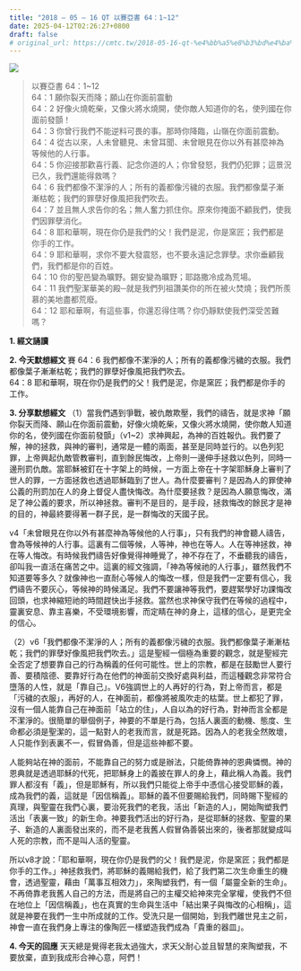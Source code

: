```yaml
---
title: "2018 – 05 – 16 QT 以賽亞書 64：1~12"
date: 2025-04-12T02:26:27+0800
draft: false
# original_url: https://cmtc.tw/2018-05-16-qt-%e4%bb%a5%e8%b3%bd%e4%ba%9e%e6%9b%b8-64%ef%bc%9a112
---
```


![](/images/qt.jpg)
> 以賽亞書 64：1\~12  
> 64：1 願你裂天而降；願山在你面前震動  
> 64：2 好像火燒乾柴，又像火將水燒開，使你敵人知道你的名，使列國在你面前發顫！  
> 64：3 你曾行我們不能逆料可畏的事。那時你降臨，山嶺在你面前震動。  
> 64：4 從古以來，人未曾聽見、未曾耳聞、未曾眼見在你以外有甚麼神為等候他的人行事。  
> 64：5 你迎接那歡喜行義、記念你道的人；你曾發怒，我們仍犯罪；這景況已久，我們還能得救嗎？  
> 64：6 我們都像不潔淨的人；所有的義都像污穢的衣服。我們都像葉子漸漸枯乾；我們的罪孽好像風把我們吹去。  
> 64：7 並且無人求告你的名；無人奮力抓住你。原來你掩面不顧我們，使我們因罪孽消化。  
> 64：8 耶和華啊，現在你仍是我們的父！我們是泥，你是窯匠；我們都是你手的工作。  
> 64：9 耶和華啊，求你不要大發震怒，也不要永遠記念罪孽。求你垂顧我們，我們都是你的百姓。  
> 64：10 你的聖邑變為曠野。錫安變為曠野；耶路撒冷成為荒場。  
> 64：11 我們聖潔華美的殿─就是我們列祖讚美你的所在被火焚燒；我們所羨慕的美地盡都荒廢。  
> 64：12 耶和華啊，有這些事，你還忍得住嗎？你仍靜默使我們深受苦難嗎？

**1. 經文誦讀**

**2.  今天默想經文**
賽 64：6 我們都像不潔淨的人；所有的義都像污穢的衣服。我們都像葉子漸漸枯乾；我們的罪孽好像風把我們吹去。  
64：8 耶和華啊，現在你仍是我們的父！我們是泥，你是窯匠；我們都是你手的工作。

**3. 分享默想經文**
（1）當我們遇到爭戰，被仇敵欺壓，我們的禱告，就是求神「願你裂天而降、願山在你面前震動，好像火燒乾柴，又像火將水燒開，使你敵人知道你的名，使列國在你面前發顫」（v1\~2）求神興起，為神的百姓報仇。我們要了解，神的拯救，與神的審判，通常是一體的兩面，甚至是同時並行的。以色列犯罪，上帝興起仇敵管教審判，直到餘民悔改，上帝則一邊伸手拯救以色列，同時一邊刑罰仇敵。當耶穌被釘在十字架上的時候，一方面上帝在十字架耶穌身上審判了世人的罪，一方面拯救也透過耶穌臨到了世人。為什麼要審判？是因為人的罪使神公義的刑罰加在人的身上督促人盡快悔改。為什麼要拯救？是因為人願意悔改，滿足了神公義的要求，所以神拯救。審判不是目的，是手段，拯救悔改的餘民才是神的目的，神最終要得著一群子民，是一群悔改的天國子民。

v4「未曾眼見在你以外有甚麼神為等候他的人行事」，只有我們的神會聽人禱告，會為等候神的人行事。這裏有二個等候，人等神，神也在等人。人在等神拯救，神在等人悔改。有時候我們禱告好像覺得神睡覺了，神不存在了，不垂聽我的禱告，卻叫我一直活在痛苦之中。這裏的經文強調，「神為等候祂的人行事」，雖然我們不知道要等多久？就像神也一直耐心等候人的悔改一樣，但是我們一定要有信心，我們禱告不要灰心，等候神的時候滿足。我們不要讓神等我們，要趕緊學好功課悔改回頭，也求神縮短祂的時間趕快出手拯救。當然也求神保守我們在等候的過程中，靈裏安息、靠主喜樂，不受環境影響，而定睛在神的身上，這樣的信心，是更完全的信心。

（2）v6「我們都像不潔淨的人；所有的義都像污穢的衣服。我們都像葉子漸漸枯乾；我們的罪孽好像風把我們吹去。」這是聖經一個極為重要的觀念，就是聖經完全否定了想要靠自己的行為稱義的任何可能性。世上的宗教，都是在鼓勵世人要行善、要積陰德、要靠好行為在他們的神面前交換好處與利益，而這種觀念非常符合墮落的人性，就是「靠自己」。V6強調世上的人再好的行為，對上帝而言，都是「污穢的衣服」，再好的人，在神面前，都像將被風吹走的枯葉。世上都犯了罪，沒有一個人能靠自己在神面前「站立的住」，人自以為的好行為，對神而言全都是不潔淨的。很簡單的舉個例子，神要的不單是行為，包括人裏面的動機、態度、生命都必須是聖潔的，這一點對人的老我而言，就是死路。因為人的老我全然敗壞，人只能作到表裏不一，假冒偽善，但是這些神都不要。

人能夠站在神的面前，不能靠自己的努力或是辦法，只能倚靠神的恩典憐憫。神的恩典就是透過耶穌的代死，把耶穌身上的義披在罪人的身上，藉此稱人為義。我們罪人都沒有「義」，但是耶穌有，所以我們只能從上帝手中憑信心接受耶穌的義，成為我們的義，這就是「因信稱義」。耶穌的義不但要賜給我們，同時賜下聖經的真理，與聖靈在我們心裏，要治死我們的老我，活出「新造的人」，開始陶塑我們活出「表裏一致」的新生命。神要我們活出的好行為，是從耶穌的拯救、聖靈的果子、新造的人裏面發出來的，而不是老我舊人假冒偽善裝出來的，後者那就變成叫人死的宗教，而不是叫人活的聖靈。

所以v8才說：「耶和華啊，現在你仍是我們的父！我們是泥，你是窯匠；我們都是你手的工作。」神拯救我們，將耶穌的義賜給我們，給了我們第二次生命重生的機會，透過聖靈，藉由「萬事互相效力」，來陶塑我們，有一個「屬靈全新的生命」。不再倚靠老我舊人自己的方法，而是將自己的主權交給神來完全掌權，使我們不但在地位上「因信稱義」，也在真實的生命與生活中「結出果子與悔改的心相稱」，這就是神要在我們一生中所成就的工作。受洗只是一個開始，到我們離世見主之前，神會一直在我們身上專注的像陶匠一樣塑造我們成為「貴重的器皿」。

**4. 今天的回應**
天天總是覺得老我太過強大，求天父耐心並且智慧的來陶塑我，不要放棄，直到我成形合神心意，阿們！

